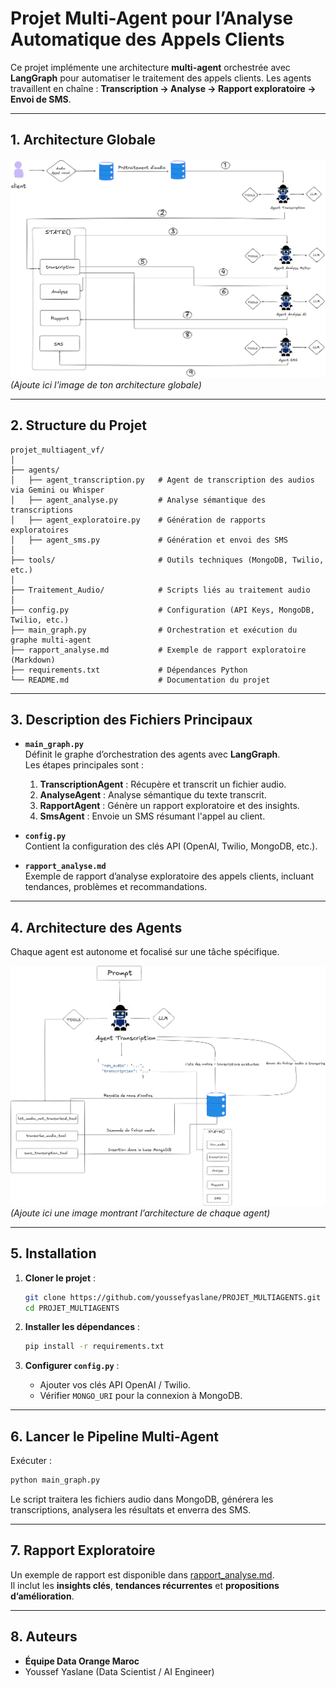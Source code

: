 # Projet Multi-Agent pour l’Analyse Automatique des Appels Clients

Ce projet implémente une architecture **multi-agent** orchestrée avec **LangGraph** pour automatiser le traitement des appels clients.
Les agents travaillent en chaîne : **Transcription → Analyse → Rapport exploratoire → Envoi de SMS**.

---

## **1. Architecture Globale**

![Architecture Globale](images/architecture_globale.png)  
*(Ajoute ici l'image de ton architecture globale)*

---

## **2. Structure du Projet**

```
projet_multiagent_vf/
│
├── agents/
│   ├── agent_transcription.py   # Agent de transcription des audios via Gemini ou Whisper
│   ├── agent_analyse.py         # Analyse sémantique des transcriptions
│   ├── agent_exploratoire.py    # Génération de rapports exploratoires
│   ├── agent_sms.py             # Génération et envoi des SMS
│
├── tools/                       # Outils techniques (MongoDB, Twilio, etc.)
│
├── Traitement_Audio/            # Scripts liés au traitement audio
│
├── config.py                    # Configuration (API Keys, MongoDB, Twilio, etc.)
├── main_graph.py                # Orchestration et exécution du graphe multi-agent
├── rapport_analyse.md           # Exemple de rapport exploratoire (Markdown)
├── requirements.txt             # Dépendances Python
└── README.md                    # Documentation du projet
```

---

## **3. Description des Fichiers Principaux**

- **`main_graph.py`**  
  Définit le graphe d’orchestration des agents avec **LangGraph**.  
  Les étapes principales sont :  
  1. **TranscriptionAgent** : Récupère et transcrit un fichier audio.  
  2. **AnalyseAgent** : Analyse sémantique du texte transcrit.  
  3. **RapportAgent** : Génère un rapport exploratoire et des insights.  
  4. **SmsAgent** : Envoie un SMS résumant l'appel au client.  

- **`config.py`**  
  Contient la configuration des clés API (OpenAI, Twilio, MongoDB, etc.).

- **`rapport_analyse.md`**  
  Exemple de rapport d’analyse exploratoire des appels clients, incluant tendances, problèmes et recommandations.

---

## **4. Architecture des Agents**

Chaque agent est autonome et focalisé sur une tâche spécifique.  

![Architecture des Agents](images/architecture_agents.png)  
*(Ajoute ici une image montrant l’architecture de chaque agent)*

---

## **5. Installation**

1. **Cloner le projet** :
   ```bash
   git clone https://github.com/youssefyaslane/PROJET_MULTIAGENTS.git
   cd PROJET_MULTIAGENTS
   ```

2. **Installer les dépendances** :
   ```bash
   pip install -r requirements.txt
   ```

3. **Configurer `config.py`** :
   - Ajouter vos clés API OpenAI / Twilio.
   - Vérifier `MONGO_URI` pour la connexion à MongoDB.

---

## **6. Lancer le Pipeline Multi-Agent**

Exécuter :
```bash
python main_graph.py
```

Le script traitera les fichiers audio dans MongoDB, générera les transcriptions, analysera les résultats et enverra des SMS.

---

## **7. Rapport Exploratoire**

Un exemple de rapport est disponible dans [rapport_analyse.md](rapport_analyse.md).  
Il inclut les **insights clés**, **tendances récurrentes** et **propositions d’amélioration**.

---

## **8. Auteurs**
- **Équipe Data Orange Maroc**
- Youssef Yaslane (Data Scientist / AI Engineer)
